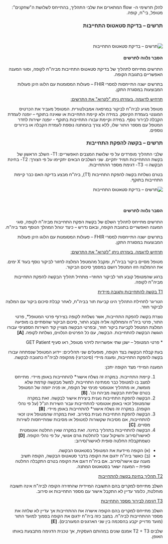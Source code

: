 <div dir="rtl" markdown="1">

להלן תרשימי ה- flow המתארים את שלבי התהליך, בהתייחס לשלושת ה"שחקנים": מטופל, בי"ח, קופה.

### תרשים – בדיקת סטאטוס התחייבות

<br>

![תרשים – בדיקת סטאטוס התחייבות](./11.png)
<br>

#### הסבר נלווה לתרשים

התרשים מתייחס לתהליך של בדיקת סטאטוס התחייבות מביה"ח לקופה, וסוגי המענה האפשריים בתגובת הקופה.

בתרשים ישנה התייחסות למסרי FHIR – פעולות המסומנות עם הלוגו הינן פעולות המבוצעות במסגרת התקן.

<ins>תרחיש לדוגמה, בעזרתו ניתן "לקרוא" את התרשים:</ins>

מטופל מגיע לביה"ח לביקור במרפאה אמבולטורית. המטופל מעביר את הכרטיס המגנטי בעמדת הקיוסק.
במידה ולא קיימת התחייבות או שאינה בתוקף – יופנה לעמדת הקבלה לבירור נוסף. במידה וקיימת עבורו התחייבות בתוקף - יופנה ישירות לחדר המטפל עם מספר התור שלו, ללא צורך בהמתנה נוספת לעמדת הקבלה או בירורים נוספים.


### תרשים – בקשה להפקת התחייבות
שלבי התהליך מופרדים על פי שלושת המצבים האפשריים: T1- השלב הראשון של בקשת ההתחייבות תמיד יתקיים. שני השלבים הבאים יתקיימו על פי הצורך: T2- בחינת הבקשה ו- T3- דגימת מספר ההתחייבות.

בטרם נשלחת בקשה להפקת התחייבות (T1), ביה"ח מבצע בדיקה האם כבר קיימת התחייבות בתוקף.
<br>

![תרשים – בדיקת סטאטוס התחייבות](./13.jpg)

<br>

#### הסבר נלווה לתרשים
התרשים מתייחס לתהליך השלם של בקשת הפקת התחייבות מביה"ח לקופה, סוגי המענה האפשריים בתגובת הקופה, ובאם נדרש – כיצד ינוהל המהלך הנוסף מצד ביה"ח.

בתרשים ישנה התייחסות למסרי FHIR – פעולות המסומנות עם הלוגו הינן פעולות המבוצעות במסגרת התקן.

<ins>תרחיש לדוגמה, בעזרתו ניתן "לקרוא" את התרשים:</ins>

מטופל מסיים ביקור בביה"ח, ומקבל מהמטפל המלצה לחזור לביקור נוסף בעוד X ימים. את ההמלצה הזו המטפל רושם במסמך סיכום הביקור.

ברגע שהמטופל קובע תור לביקור החוזר– מתחיל תהליך הבקשה להפקת התחייבות מביה"ח לקופה.

<ins>T1 בקשה להתחייבות ותגובה מיידית</ins>

הטריגר לתחילת התהליך הינו קביעת תור בביה"ח, לאחר קבלת סיכום ביקור עם המלצה לביקור חוזר.

נוצרת בקשה להפקת התחייבות, אשר נשלחת לקופה בצירוף פרטי המטופל*, פרטי התור, פרטי ביה"ח והמחלקה אליה נקבע התור, סיכום הביקור שהסתיים בו מופיעה המלצת המטפל לקביעת ביקור חוזר, ובפרטי הבקשה מצויין קוד השירות הספציפי עבורו הוגשה הבקשה להתחייבות.
הבקשה, עם כל הפרטים הנלווים, נשלחת לקופה. <b>[A]</b>

\* פרטי המטופל – ישנן שתי אפשרויות לזיהוי מטופל, ראו סעיף GET Patient

בעת קבלת הבקשה בצד הקופה, מופעלים שני תהליכים: יידוע המטופל שנפתחה עבורו בקשה להפקת התחייבות, ומענה מיידי (סינכרוני) מהקופה לביה"ח כתגובה לבקשה.

המענה המיידי מצד הקופה יתכן:

1.	קיימת התחייבות. במקרה זה נשלח אישור* להתחייבות באופן מיידי.
מתייחס למצב בו למטופל כבר ממתינה התחייבות, למשל מבקשה קודמת שלא מומשה, או מתהליך אוטומטי פנימי של הקופה, או פניה יזומה של המטופל בטרם שליחת הבקשה מביהח וכו'. <b>[B]</b>
2.	הבקשה להפקת התחייבות נענית ביצירת אישור לבקשה. זאת במקרה שהמטופל זכאי באופן אוטומטי להתחייבות עבור השירות הנ"ל (על פי נהלי הקופה). במקרה זה נשלח אישור* להתחייבות באופן מיידי. <b>[B]</b>
3.	הבקשה להפקת התחייבות נענית בסירוב. זאת במקרה שהמטופל אינו זכאי להתחייבות, אם מסיבות שקשורות למטופל או מסיבות שמתייחסות לשירות מסויים. <b>[C]</b>
4.	הבקשה להתחייבות בתהליך בחינה. זאת במקרה שאין החלטה אוטומטית לאישור/סירוב והשיקול עובר להחלטת גורם אנושי, על פי נהלי הקופה. <b>[D]</b>
כשמתקבלת החלטה סופית לאישור/סירוב: 
* (א) הקופה מיידעת את המטופל בסטאטוס הבקשה.
* (ב) כאשר ביה"ח ידגום את הקופה בדבר סטאטוס הבקשה, הקופה תשיב מענה עם אישור/סירוב. אם ביה"ח דוגם את הקופה בטרם התקבלה החלטה סופית – המענה ישאר בסטאטוס המתנה. 

<ins>T2 תהליך בחינת בקשה להתחייבות</ins>

השלב מתייחס למקרים בהם התשובה המיידית שהחזירה הקופה לביה"ח אינה תשובה מוחלטת, כלומר עדיין לא התקבל אישור עם מספר התחייבות או סירוב.

<ins>T3 דגימה לבירור מספר התחייבות</ins>

השלב מתייחס למקרים בהם הקופה אישרה את ההתחייבות אך עדיין לא שלחה את מספר ההתחייבות לביה"ח. במצב כזה ביה"ח ידגום את הקופה בסמוך למועד התור (מועד מדוייק יקבע בהסכמה בין שני הארגונים המעורבים). <b>[E]</b>

שלבים T2 + T3 אמנם שונים במהותם העסקית, אך טכנית הדגימה מתבצעת באותו האופן.

</div>

